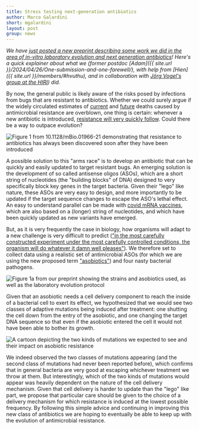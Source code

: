 ```yaml
---
title: Stress testing next-generation antibiotics 
author: Marco Galardini
short: mgalardini
layout: post
group: news
---
```


_We have [just posted a new preprint describing some work we did in the area of
in-vitro laboratory evolution and next generation antibiotics](https://www.biorxiv.org/content/10.1101/2024.10.29.620885v1)! Here's a quick explainer
about what we (former postdoc [Adam]({{ site.url }}/2024/04/26/One-submission-and-one-farewell/), with help from
[Hien]({{ site.url }}/members/#hvuthu), and in collaboration with
[Jörg Vogel's group at the HIRI](https://www.helmholtz-hiri.de/en/research/organisation/people/person/prof-joerg-vogel/))
did._

By now, the general public is likely aware of the risks posed by infections from bugs that are
resistant to antibiotics. Whether we could surely argue if the widely circulated estimates
of [current](https://www.johnlees.me/posts/did-1-27m-people-die-from-amr-in-2019/) and
[future](https://journals.plos.org/plosmedicine/article?id=10.1371/journal.pmed.1002184) deaths caused by antimicrobial resistance are overblown, one thing is
certain: whenever a new antibiotic is introduced, [resistance will very quickly follow](https://journals.asm.org/doi/10.1128/mBio.01966-21).
Could there be a way to outpace evolution?

<img class="img-fluid" src="{{ site.url }}/static/img/news/20241030_abx.jpg" alt="Figure 1 from 10.1128/mBio.01966-21 demonstrating that resistance to antibiotics has always been discovered soon after they have been introduced">

A possible solution to this "arms race" is to develop an antibiotic
that can be quickly and easily updated to target resistant bugs.
An emerging solution is the development of so called antisense oligos (ASOs), which are
a short string of nucleotides (the "building blocks" of DNA) designed to 
very specifically block
key genes in the target bacteria.
Given their "lego" like nature, these ASOs are very easy to design, and more importantly
to be updated if the target sequence changes to escape the ASO's lethal effect.
An easy to understand parallel can be made with [covid mRNA vaccines](https://berthub.eu/articles/posts/reverse-engineering-source-code-of-the-biontech-pfizer-vaccine/), which are also based
on a (longer) string of nucleotides, and which
have been quickly updated as new variants have emerged.

But, as it is very frequently the case in biology, how organisms will adapt to
a new challenge is very difficult to predict
(["in the most carefully constructed experiment under the most carefully controlled conditions, the organism will do whatever it damn well pleases"](https://blog.codinghorror.com/the-organism-will-do-what-it-damn-well-pleases/)).
We therefore set to collect data using a realistic set of antimicrobial ASOs (for which we are using the new proposed term ["asobiotics"](https://www.helmholtz-hiri.de/en/newsroom/news/detail/news/focus-on-precision-antibacterials/))
and four nasty bacterial pathogens.

<img class="img-fluid" src="{{ site.url }}/static/img/news/20241030_aso.jpg" alt="Figure 1a from our preprint showing the strains and asobiotics used, as well as the laboratory evolution protocol">

Given that an asobiotic needs a cell delivery component to reach the inside of a bacterial cell to exert its effect,
we hypothesized that we would see two classes of adaptive mutations being induced after treatment: one shutting the cell down
from the entry of the asobiotic, and one changing the target DNA sequence so that even if the asobiotic entered the cell
it would not have been able to bother its growth.

<img class="img-fluid" src="{{ site.url }}/static/img/news/20241030_scheme.jpg" alt="A cartoon depicting the two kinds of mutations we expected to see and their impact on asobiotic resistance">

We indeed observed the two classes of mutations appearing (and the second class of mutations had never been reported before),
which confirms that in general bacteria
are very good at escaping whichever treatment we throw at them. But interestingly, which of the two kinds of
mutations would appear was heavily dependent on the nature of the cell delivery mechanism.
Given that cell delivery is harder to update than the "lego" like part, we propose that
particular care should be given to the choice of a delivery mechanism for which resistance
is induced at the lowest possible frequency. By following this simple advice and continuing in
improving this new class of antibiotics we are hoping to eventually be able
to keep up with the evolution of antimicrobial resistance.
